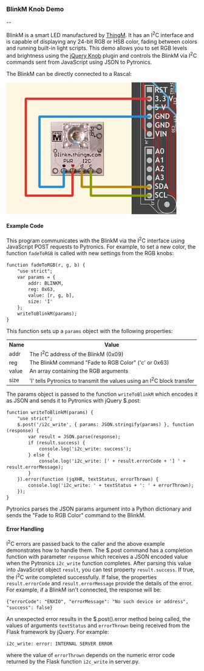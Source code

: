 ### BlinkM Knob Demo ###

--

BlinkM is a smart LED manufactured by [ThingM][tm].
It has an I<sup>2</sup>C interface and is capable of displaying any 24-bit RGB
or HSB color, fading between colors and running built-in light scripts.
This demo allows you to set RGB levels and brightness using the
[jQuery Knob][jqk] plugin and controls the BlinkM via I<sup>2</sup>C commands
sent from JavaScript using JSON to Pytronics.

The BlinkM can be directly connected to a Rascal:

![Diagram](/static/images/docs/BlinkM-Rascal.png)

#### Example Code ####
This program communicates with the BlinkM via the I<sup>2</sup>C interface using
JavaScript POST requests to Pytronics. For example, to set a new color, the function
`fadeToRGB` is called with new settings from the RGB knobs:

    function fadeToRGB(r, g, b) {
        "use strict";
        var params = {
            addr: BLINKM,
            reg: 0x63,
            value: [r, g, b],
            size: 'I'
        };
        writeToBlinkM(params);
    }

This function sets up a `params` object with the following properties:

<table class="table table-condensed">
<tr><th>Name</th><th>Value</th></tr>
<tr><td>addr</td><td>The I<sup>2</sup>C address of the BlinkM (0x09)</td></tr>
<tr><td>reg</td><td>The BlinkM command "Fade to RGB Color" ('c' or 0x63)</td></tr>
<tr><td>value</td><td>An array containing the RGB arguments</td></tr>
<tr><td>size</td><td>'I' tells Pytronics to transmit the values using an I<sup>2</sup>C block transfer</td></tr>
</table>

The params object is passed to the function `writeToBlinkM` which encodes it as JSON and sends
it to Pytronics with jQuery $.post:

    function writeToBlinkM(params) {
        "use strict";
        $.post('/i2c_write', { params: JSON.stringify(params) }, function (response) {
            var result = JSON.parse(response);
            if (result.success) {
                console.log('i2c_write: success');
            } else {
                console.log('i2c_write: [' + result.errorCode + '] ' + result.errorMessage);
            }
        }).error(function (jqXHR, textStatus, errorThrown) {
            console.log('i2c_write: ' + textStatus + ': ' + errorThrown);
        });
    }

Pytronics parses the JSON params argument into a Python dictionary and sends the "Fade to RGB Color"
command to the BlinkM.

#### Error Handling ####
I<sup>2</sup>C errors are passed back to the caller and the above example demonstrates how to handle them.
The $.post command has a completion function with parameter `response` which
receives a JSON encoded value when the Pytronics `i2c_write` function completes. After parsing this value into
JavaScript object `result`, you can test property `result.success`. If true, the I<sup>2</sup>C write completed successfully.
If false, the properties `result.errorCode` and `result.errorMessage` provide the details of the error. For example,
if a BlinkM isn't connected, the response will be:

    {"errorCode": "ENXIO", "errorMessage": "No such device or address", "success": false} 

An unexpected error results in the $.post().error method being called, the values of arguments `textStatus`
and `errorThrown` being received from the Flask framework by jQuery. For example:

    i2c_write: error: INTERNAL SERVER ERROR

where the value of `errorThrown` depends on the numeric error code returned by the Flask function `i2c_write` in server.py.

[tm]: http://thingm.com/products/blinkm.html
[jqk]: https://github.com/aterrien/jQuery-Knob
